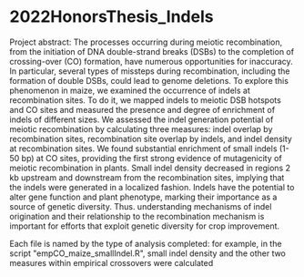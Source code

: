 # 2022HonorsThesis_Indels

Project abstract: The processes occurring during meiotic recombination, from the initiation of DNA double-strand breaks (DSBs) to the completion of crossing-over (CO) formation, have numerous opportunities for inaccuracy. In particular, several types of missteps during recombination, including the formation of double DSBs, could lead to genome deletions. To explore this phenomenon in maize, we examined the occurrence of indels at recombination sites. To do it, we mapped indels to meiotic DSB hotspots and CO sites and measured the presence and degree of enrichment of indels of different sizes. We assessed the indel generation potential of meiotic recombination by calculating three measures: indel overlap by recombination sites, recombination site overlap by indels, and indel density at recombination sites. We found substantial enrichment of small indels (1-50 bp) at CO sites, providing the first strong evidence of mutagenicity of meiotic recombination in plants. Small indel density decreased in regions 2 kb upstream and downstream from the recombination sites, implying that the indels were generated in a localized fashion. Indels have the potential to alter gene function and plant phenotype, marking their importance as a source of genetic diversity. Thus. understanding mechanisms of indel origination and their relationship to the recombination mechanism is important for efforts that exploit genetic diversity for crop improvement.

Each file is named by the type of analysis completed: for example, in the script "empCO_maize_smallIndel.R", small indel density and the other two measures within empirical crossovers were calculated


